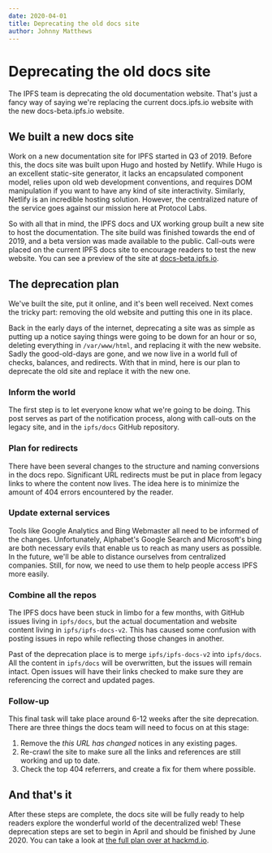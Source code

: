 ```yaml
---
date: 2020-04-01
title: Deprecating the old docs site
author: Johnny Matthews
---
```


# Deprecating the old docs site

The IPFS team is deprecating the old documentation website. That's just a fancy way of saying we're replacing the current docs.ipfs.io website with the new docs-beta.ipfs.io website.

## We built a new docs site

Work on a new documentation site for IPFS started in Q3 of 2019. Before this, the docs site was built upon Hugo and hosted by Netlify. While Hugo is an excellent static-site generator, it lacks an encapsulated component model, relies upon old web development conventions, and requires DOM manipulation if you want to have any kind of site interactivity. Similarly, Netlify is an incredible hosting solution. However, the centralized nature of the service goes against our mission here at Protocol Labs.

So with all that in mind, the IPFS docs and UX working group built a new site to host the documentation. The site build was finished towards the end of 2019, and a beta version was made available to the public. Call-outs were placed on the current IPFS docs site to encourage readers to test the new website. You can see a preview of the site at [docs-beta.ipfs.io](https://docs-beta.ipfs.io).

## The deprecation plan

We've built the site, put it online, and it's been well received. Next comes the tricky part: removing the old website and putting this one in its place.

Back in the early days of the internet, deprecating a site was as simple as putting up a notice saying things were going to be down for an hour or so, deleting everything in `/var/www/html`, and replacing it with the new website. Sadly the good-old-days are gone, and we now live in a world full of checks, balances, and redirects. With that in mind, here is our plan to deprecate the old site and replace it with the new one.

### Inform the world

The first step is to let everyone know what we're going to be doing. This post serves as part of the notification process, along with call-outs on the legacy site, and in the `ipfs/docs` GitHub repository.

### Plan for redirects

There have been several changes to the structure and naming conversions in the docs repo. Significant URL redirects must be put in place from legacy links to where the content now lives. The idea here is to minimize the amount of 404 errors encountered by the reader.

### Update external services

Tools like Google Analytics and Bing Webmaster all need to be informed of the changes. Unfortunately, Alphabet's Google Search and Microsoft's bing are both necessary evils that enable us to reach as many users as possible. In the future, we'll be able to distance ourselves from centralized companies. Still, for now, we need to use them to help people access IPFS more easily.

### Combine all the repos

The IPFS docs have been stuck in limbo for a few months, with GitHub issues living in `ipfs/docs`, but the actual documentation and website content living in `ipfs/ipfs-docs-v2`. This has caused some confusion with posting issues in repo while reflecting those changes in another.

Past of the deprecation place is to merge `ipfs/ipfs-docs-v2` into `ipfs/docs`. All the content in `ipfs/docs` will be overwritten, but the issues will remain intact. Open issues will have their links checked to make sure they are referencing the correct and updated pages.

### Follow-up

This final task will take place around 6-12 weeks after the site deprecation. There are three things the docs team will need to focus on at this stage:

1. Remove the _this URL has changed_ notices in any existing pages.
1. Re-crawl the site to make sure all the links and references are still working and up to date.
1. Check the top 404 referrers, and create a fix for them where possible.

## And that's it

After these steps are complete, the docs site will be fully ready to help readers explore the wonderful world of the decentralized web! These deprecation steps are set to begin in April and should be finished by June 2020. You can take a look at [the full plan over at hackmd.io](https://hackmd.io/@jessicaschilling/S1__jQ2TH).
